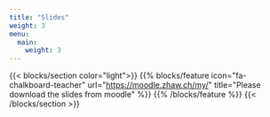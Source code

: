 ```yaml
---
title: "Slides"
weight: 3
menu:
  main:
    weight: 3
---
```


{{< blocks/section color="light">}}
{{% blocks/feature icon="fa-chalkboard-teacher" url="https://moodle.zhaw.ch/my/" title="Please download the slides from moodle" %}}
{{% /blocks/feature %}}
{{< /blocks/section >}}
